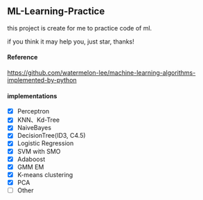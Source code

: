 ## ML-Learning-Practice

this project is create for me to practice code of ml.

if you think it may help you, just star, thanks!

#### Reference
https://github.com/watermelon-lee/machine-learning-algorithms-implemented-by-python

#### implementations
- [x] Perceptron
- [x] KNN、Kd-Tree
- [x] NaiveBayes
- [x] DecisionTree(ID3, C4.5)
- [x] Logistic Regression
- [x] SVM with SMO
- [x] Adaboost
- [x] GMM EM
- [x] K-means clustering
- [x] PCA
- [ ] Other
